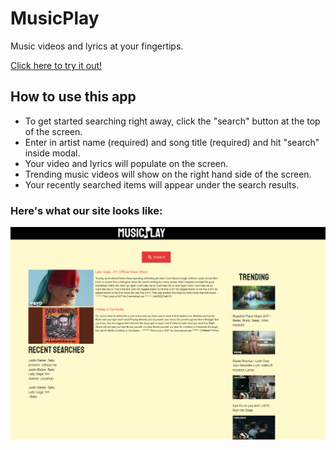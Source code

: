# MusicPlay
Music videos and lyrics at your fingertips.

[Click here to try it out!](https://cpusillo.github.com/MusicPlay)

## How to use this app
* To get started searching right away, click the "search" button at the top of the screen.
* Enter in artist name (required) and song title (required) and hit "search" inside modal.
* Your video and lyrics will populate on the screen.
* Trending music videos will show on the right hand side of the screen.
* Your recently searched items will appear under the search results.

### Here's what our site looks like:
![Image of web app](assets/img/screenshot.png)
